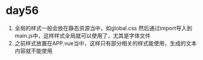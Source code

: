 # day56
1. 全局的样式一般会放在静态资源当中，如global.css
然后通过import导入到main.js中，这样样式全局就可以使用了，尤其是字体文件
2. 之前样式放置在APP.vue当中，这样只有部分相关的样式能使用，生成的文本内容就不能使用